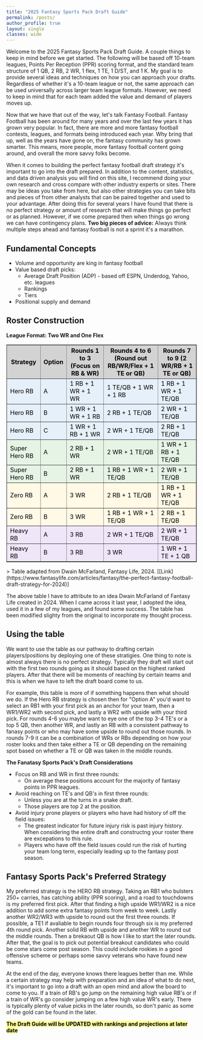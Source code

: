 ```yaml
---
title: "2025 Fantasy Sports Pack Draft Guide"
permalink: /posts/
author_profile: true
layout: single
classes: wide
---
```


Welcome to the 2025 Fantasy Sports Pack Draft Guide. A couple things to keep in mind before we get started. The following will be based off 10-team leagues, Points Per Reception (PPR) scoring format, and the standard team structure of 1 QB, 2 RB, 2 WR, 1 flex, 1 TE, 1 D/ST, and 1 K. My goal is to provide several ideas and techniques on how you can approach your drafts. Regardless of whether it's a 10-team league or not, the same approach can be used universally across larger team league formats. However, we need to keep in mind that for each team added the value and demand of players moves up.

Now that we have that out of the way, let's talk Fantasy Football. Fantasy Football has been around for many years and over the last few years it has grown very popular. In fact, there are more and more fantasy football contests, leagues, and formats being introduced each year. Why bring that up, well as the years have gone on, the fantasy community has grown smarter. This means, more people, more fantasy football content going around, and overall the more savvy folks become. 

When it comes to building the perfect fantasy football draft strategy it's important to go into the draft prepared. In addition to the content, statistics, and data driven analysis you will find on this site, I recommend doing your own research and cross compare with other industry experts or sites. There may be ideas you take from here, but also other strategies you can take bits and pieces of from other analysts that can be paired together and used to your advantage. After doing this for several years I have found that there is no perfect strategy or amount of research that will make things go perfect or as planned. However, if we come prepared then when things go wrong we can have contingency plans. **Two big pieces of advice:** Always think multiple steps ahead and fantasy football is not a sprint it's a marathon.

## Fundamental Concepts
- Volume and opportunity are king in fantasy football
- Value based draft picks:
    * Average Draft Position (ADP) - based off ESPN, Underdog, Yahoo, etc. leagues
    * Rankings
    * Tiers
- Positional supply and demand

## Roster Construction

**League Format: Two WR and One Flex**

<table border="1">
  <thead>
    <tr style="background-color: #D3D3D3;">
      <th style="color: black;">Strategy</th>
      <th style="color: black;">Option</th>
      <th style="color: black;">Rounds 1 to 3 (Focus on RB & WR)</th>
      <th style="color: black;">Rounds 4 to 6 (Round out RB/WR/Flex + 1 TE or QB)</th>
      <th style="color: black;">Rounds 7 to 9 (2 WR/RB + 1 TE or QB)</th>
    </tr>
  </thead>
  <tbody>
    <tr style="background-color: #E6F0FA;">
      <td style="color: black;">Hero RB</td>
      <td style="color: black;">A</td>
      <td style="color: black;">1 RB + 1 WR + 1 WR</td>
      <td style="color: black;">1 TE/QB + 1 WR + 1 RB</td>
      <td style="color: black;">1 RB + 1 WR + 1 TE/QB</td>
    </tr>
    <tr style="background-color: #E6F0FA;">
      <td style="color: black;">Hero RB</td>
      <td style="color: black;">B</td>
      <td style="color: black;">1 WR + 1 WR + 1 RB</td>
      <td style="color: black;">2 RB + 1 TE/QB</td>
      <td style="color: black;">2 WR + 1 TE/QB</td>
    </tr>
    <tr style="background-color: #E6F0FA;">
      <td style="color: black;">Hero RB</td>
      <td style="color: black;">C</td>
      <td style="color: black;">1 WR + 1 RB + 1 WR</td>
      <td style="color: black;">2 WR + 1 TE/QB</td>
      <td style="color: black;">2 RB + 1 TE/QB</td>
    </tr>
    <tr style="background-color: #E6F4E6;">
      <td style="color: black;">Super Hero RB</td>
      <td style="color: black;">A</td>
      <td style="color: black;">2 RB + 1 WR</td>
      <td style="color: black;">2 WR + 1 TE/QB</td>
      <td style="color: black;">1 WR + 1 RB + 1 TE/QB</td>
    </tr>
    <tr style="background-color: #E6F4E6;">
      <td style="color: black;">Super Hero RB</td>
      <td style="color: black;">B</td>
      <td style="color: black;">2 RB + 1 WR</td>
      <td style="color: black;">1 RB + 1 WR + 1 TE/QB</td>
      <td style="color: black;">2 WR + 1 TE/QB</td>
    </tr>
    <tr style="background-color: #FFF9E6;">
      <td style="color: black;">Zero RB</td>
      <td style="color: black;">A</td>
      <td style="color: black;">3 WR</td>
      <td style="color: black;">2 RB + 1 TE/QB</td>
      <td style="color: black;">1 RB + 1 WR + 1 TE/QB</td>
    </tr>
    <tr style="background-color: #FFF9E6;">
      <td style="color: black;">Zero RB</td>
      <td style="color: black;">B</td>
      <td style="color: black;">3 WR</td>
      <td style="color: black;">1 RB + 1 WR + 1 TE/QB</td>
      <td style="color: black;">2 RB + 1 TE/QB</td>
    </tr>
    <tr style="background-color: #F0E6FA;">
      <td style="color: black;">Heavy RB</td>
      <td style="color: black;">A</td>
      <td style="color: black;">3 RB</td>
      <td style="color: black;">2 WR + 1 TE/QB</td>
      <td style="color: black;">2 WR + 1 TE/QB</td>
    </tr>
    <tr style="background-color: #F0E6FA;">
      <td style="color: black;">Heavy RB</td>
      <td style="color: black;">B</td>
      <td style="color: black;">3 RB</td>
      <td style="color: black;">3 WR</td>
      <td style="color: black;">1 WR + 1 TE + 1 QB</td>
    </tr>
  </tbody>
</table>
> Table adapted from Dwain McFarland, Fantasy Life, 2024. [[Link](https://www.fantasylife.com/articles/fantasy/the-perfect-fantasy-football-draft-strategy-for-2024)]

The above table I have to attribute to an idea Dwain McFarland of Fantasy Life created in 2024. When I came across it last year, I adopted the idea, used it in a few of my leagues, and found some success. The table has been modified slighty from the original to incorporate my thought process.

## Using the table

We want to use the table as our pathway to drafting certain players/positions by deploying one of these stratigies. One thing to note is almost always there is no perfect strategy. Typically they draft will start out with the first two rounds going as it should based on the highest ranked players. After that there will be moments of reaching by certain teams and this is when we have to left the draft board come to us.

For example, this table is more of if something happens then what should we do. If the Hero RB strategy is chosen then for "Option A" you'd want to select an RB1 with your first pick as an anchor for your team, then a WR1/WR2 with second pick, and lastly a WR2 with upside with your third pick. For rounds 4-6 you maybe want to eye one of the top 3-4 TE's or a top 5 QB, then another WR, and lastly an RB with a consistent pathway to fanasy points or who may have some upside to round out those rounds. In rounds 7-9 it can be a combination of WRs or RBs depending on how your roster looks and then take either a TE or QB depending on the remaining spot based on whether a TE or QB was taken in the middle rounds.

**The Fanatasy Sports Pack's Draft Considerations**
- Focus on RB and WR in first three rounds:
    * On average these positions account for the majority of fantasy points in PPR leagues.
- Avoid reaching on TE's and QB's in first three rounds:
    * Unless you are at the turns in a snake draft.
    * Those players are top 2 at the position.
- Avoid injury prone players or players who have had history of off the field issues:
    * The greatest indicator for future injury risk is past injury history. When considering the entire draft and constructng your roster there are excepations to this rule.
    * Players who have off the field issues could run the risk of hurting your team long term, especially leading up to the fantasy post season.

## Fantasy Sports Pack's Preferred Strategy

My preferred strategy is the HERO RB strategy. Taking an RB1 who bulsters 250+ carries, has catching ability (PPR scoring), and a road to touchdowns is my preferred first pick. After that finding a high upside WR1/WR2 is a nice addition to add some extra fantasy points from week to week. Lastly another WR2/WR3 with upside to round out the first three rounds. If possible, a TE1 if avaliable to begin rounds four through six is my preferred 4th round pick. Another solid RB with upside and another WR to round out the middle rounds. Then a brekaout QB is how I like to start the later rounds. After that, the goal is to pick out potential breakout candidates who could be come stars come post season. This could include rookies in a good offensive scheme or perhaps some savvy veterans who have found new teams.

At the end of the day, everyone knows there leagues better than me. While a certain strategy may help with preparation and an idea of what to do next, it's important to go into a draft with an open mind and allow the board to come to you. If a train of RB's go jump on the remaining high value RB's or if a train of WR's go consider jumping on a few high value WR's early. There is typically plenty of value picks in the later rounds, so don't panic as some of the gold can be found in the later. 

<span style="background-color: #FFFF99; color: black;"><b>The Draft Guide will be UPDATED with rankings and projections at later date</b></span>
